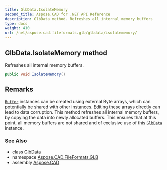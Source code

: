 ```yaml
---
title: GlbData.IsolateMemory
second_title: Aspose.CAD for .NET API Reference
description: GlbData method. Refreshes all internal memory buffers
type: docs
weight: 410
url: /net/aspose.cad.fileformats.glb/glbdata/isolatememory/
---
```

## GlbData.IsolateMemory method

Refreshes all internal memory buffers.

```csharp
public void IsolateMemory()
```

## Remarks

[`Buffer`](../../buffer/) instances can be created using external Byte arrays, which can potentially be shared with other instances. Editing these arrays directly can lead to data corruption. This method refreshes all internal memory buffers, by copying the data into newly allocated buffers. This ensures that at this point, all memory buffers are not shared and of exclusive use of this [`GlbData`](../) instance.

### See Also

* class [GlbData](../)
* namespace [Aspose.CAD.FileFormats.GLB](../../../aspose.cad.fileformats.glb/)
* assembly [Aspose.CAD](../../../)


